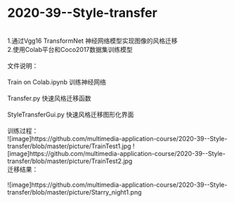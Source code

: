 # 2020-39--Style-transfer
<br>
1.通过Vgg16 TransformNet 神经网络模型实现图像的风格迁移
<br>
2.使用Colab平台和Coco2017数据集训练模型
<br>
<br>
文件说明：<br>
<br>
  Train on Colab.ipynb  训练神经网络<br>
  <br>
  Transfer.py           快速风格迁移函数<br>
  <br>
  StyleTransferGui.py   快速风格迁移图形化界面<br>
  <br>
训练过程：
<br>
  ![image]https://github.com/multimedia-application-course/2020-39--Style-transfer/blob/master/picture/TrainTest1.jpg
  ![image]https://github.com/multimedia-application-course/2020-39--Style-transfer/blob/master/picture/TrainTest2.jpg
<br>
迁移结果：<br>
<br>
  ![image]https://github.com/multimedia-application-course/2020-39--Style-transfer/blob/master/picture/Starry_night1.png
